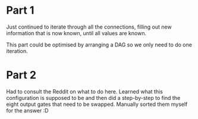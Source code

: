 <h1>Part 1</h1>
Just continued to iterate through all the connections, filling out new information that is now known, until all values are known.

This part could be optimised by arranging a DAG so we only need to do one iteration.

<h1>Part 2</h1>
Had to consult the Reddit on what to do here. Learned what this configuration is supposed to be and then did a step-by-step to find the eight output gates that need to be swapped. Manually sorted them myself for the answer :D